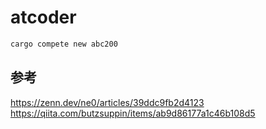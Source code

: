 # atcoder

```bash
cargo compete new abc200
```

## 参考

https://zenn.dev/ne0/articles/39ddc9fb2d4123
https://qiita.com/butzsuppin/items/ab9d86177a1c46b108d5
